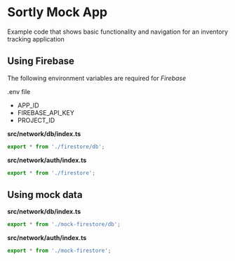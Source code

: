 # Sortly Mock App

Example code that shows basic functionality and navigation for an inventory tracking application

## Using Firebase

The following environment variables are required for *Firebase*

.env file

- APP_ID
- FIREBASE_API_KEY
- PROJECT_ID


**src/network/db/index.ts**
```js
export * from './firestore/db';
```

**src/network/auth/index.ts**
```js
export * from './firestore';
```

## Using mock data

**src/network/db/index.ts**
```js
export * from './mock-firestore/db';
```

**src/network/auth/index.ts**
```js
export * from './mock-firestore';
```